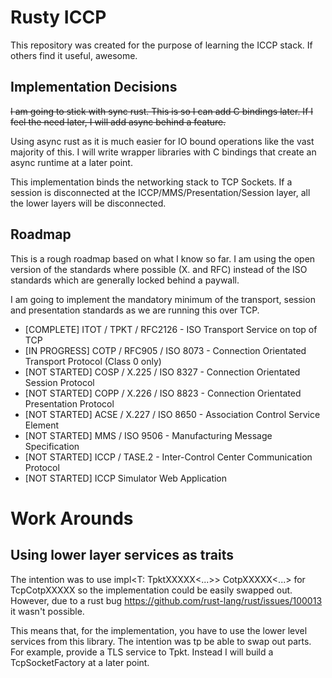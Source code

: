 # Rusty ICCP
This repository was created for the purpose of learning the ICCP stack. If others find it useful, awesome.

## Implementation Decisions
~~I am going to stick with sync rust. This is so I can add C bindings later. If I feel the need later, I will add async behind a feature.~~

Using async rust as it is much easier for IO bound operations like the vast majority of this. I will write wrapper libraries with C bindings that create an async runtime at a later point.

This implementation binds the networking stack to TCP Sockets. If a session is disconnected at the ICCP/MMS/Presentation/Session layer, all the lower layers will be disconnected. 

## Roadmap
This is a rough roadmap based on what I know so far. I am using the open version of the standards where possible (X. and RFC) instead of the ISO standards which are generally locked behind a paywall.

I am going to implement the mandatory minimum of the transport, session and presentation standards as we are running this over TCP.

* [COMPLETE] ITOT / TPKT / RFC2126 - ISO Transport Service on top of TCP
* [IN PROGRESS] COTP / RFC905 / ISO 8073 - Connection Orientated Transport Protocol (Class 0 only)
* [NOT STARTED] COSP / X.225 / ISO 8327 - Connection Orientated Session Protocol
* [NOT STARTED] COPP / X.226 / ISO 8823 - Connection Orientated Presentation Protocol
* [NOT STARTED] ACSE / X.227 / ISO 8650 - Association Control Service Element
* [NOT STARTED] MMS / ISO 9506 - Manufacturing Message Specification
* [NOT STARTED] ICCP / TASE.2 - Inter-Control Center Communication Protocol
* [NOT STARTED] ICCP Simulator Web Application

# Work Arounds

## Using lower layer services as traits

The intention was to use impl<T: TpktXXXXX<...>> CotpXXXXX<...> for TcpCotpXXXXX so the implementation could be easily swapped out.
However, due to a rust bug https://github.com/rust-lang/rust/issues/100013 it wasn't possible.

This means that, for the implementation, you have to use the lower level services from this library.
The intention was tp be able to swap out parts. For example, provide a TLS service to Tpkt.
Instead I will build a TcpSocketFactory at a later point.
